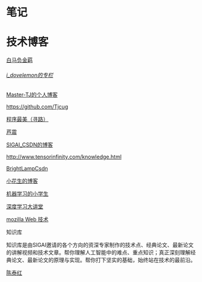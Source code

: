 # 笔记



# 技术博客

[白马负金羁](https://blog.csdn.net/baimafujinji)

###### [i_dovelemon的专栏](https://blog.csdn.net/i_dovelemon)

[Master-TJ的个人博客](https://blog.csdn.net/qq_21125183)

https://github.com/Tjcug

[程序最美（寻路）](https://www.cnblogs.com/unixfy/)

[芦震](https://blog.csdn.net/luzhensmart)

[SIGAI_CSDN的博客](https://blog.csdn.net/sigai_csdn)

http://www.tensorinfinity.com/knowledge.html

[BrightLampCsdn](https://blog.csdn.net/oBrightLamp)

[小花生的博客](https://blog.csdn.net/u013841196)

[机器学习的小学生](https://blog.csdn.net/raby_gyl)

[深度学习大讲堂](https://www.jiqizhixin.com/users/f9db79bb-e859-4aa6-b8f4-ffc3668a5579)





[mozilla Web 技术](https://developer.mozilla.org/zh-CN/docs/Web#Web_%E6%8A%80%E6%9C%AF)



知识库

知识库是由SIGAI邀请的各个方向的资深专家制作的技术点、经典论文、最新论文的讲解视频和技术文章。帮你理解人工智能中的难点、重点知识；真正深刻理解经典论文、最新论文的原理与实现。帮你打下坚实的基础，始终站在技术的最前沿。



[陈泰红](https://www.zhihu.com/people/chenhong007)



